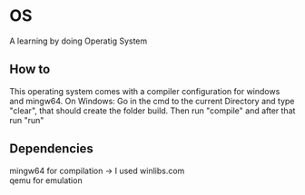 # OS
A learning by doing Operatig System

## How to
This operating system comes with a compiler configuration for windows and mingw64. 
On Windows:
    Go in the cmd to the current Directory and type "clear", that should create the folder build. 
    Then run "compile" and after that run "run"

## Dependencies
mingw64 for compilation -> I used winlibs.com <br/>
qemu for emulation
